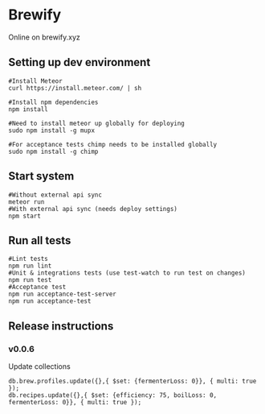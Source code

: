 # Brewify

Online on brewify.xyz

## Setting up dev environment

```
#Install Meteor
curl https://install.meteor.com/ | sh

#Install npm dependencies
npm install

#Need to install meteor up globally for deploying
sudo npm install -g mupx

#For acceptance tests chimp needs to be installed globally
sudo npm install -g chimp
```

## Start system
```
#Without external api sync
meteor run
#With external api sync (needs deploy settings)
npm start
```

## Run all tests

```
#Lint tests
npm run lint
#Unit & integrations tests (use test-watch to run test on changes)
npm run test
#Acceptance test
npm run acceptance-test-server
npm run acceptance-test
```



## Release instructions

### v0.0.6
Update collections
```
db.brew.profiles.update({},{ $set: {fermenterLoss: 0}}, { multi: true });
db.recipes.update({},{ $set: {efficiency: 75, boilLoss: 0, fermenterLoss: 0}}, { multi: true });
```
